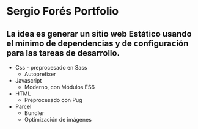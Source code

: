 # Sergio Forés Portfolio
## La idea es generar un sitio web Estático usando el mínimo de dependencias y de configuración para las tareas de desarrollo.


- Css - preprocesado en Sass 
  - Autoprefixer
- Javascript
  - Moderno, con Módulos ES6
- HTML 
  - Preprocesado con Pug
- Parcel
  - Bundler
  - Optimización de imágenes
